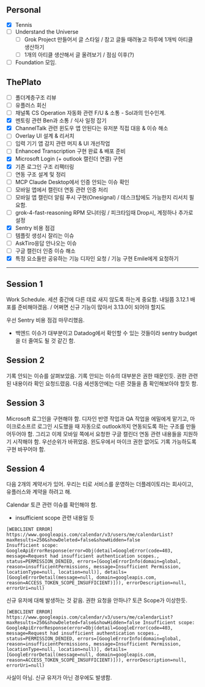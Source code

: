 ## Personal
- [x] Tennis
- [ ] Understand the Universe
	- [ ] Grok Project 만들어서 글 스타일 / 참고 글들 때려놓고 하루에 1개씩 아티클 생산하기
	- [ ] 1개의 아티클 생산해서 글 올려보기 / 점심 이후(?)
- [ ] Foundation 모임.

## ThePlato
- [ ] 폴더계층구조 리뷰
- [ ] 유플러스 회신
- [ ] 채널톡 CS Operation 자동화 관련 F/U & 소통 - Sol과의 인수인계.
- [x] 멘토링 관련 Ben과 소통 / 식사 일정 잡기
- [x] ChannelTalk 관련 윈도우 앱 안된다는 유저분 직접 대응 & 이슈 해소
- [ ] Overlay UI 설계 & 리서치
- [ ] 입력 기기 앱 감지 관련 머지 & UI 개선작업
- [ ] Enhanced Transcription 구현 완료 & 배포 준비
- [x] Microsoft Login (+ outlook 캘린더 연결) 구현
- [x] 기존 로그인 구조 리팩터링
- [ ] 연동 구조 설계 및 정리
- [ ] MCP Claude Desktop에서 인증 안되는 이슈 확인
- [ ] 모바일 앱에서 캘린더 연동 관련 인증 처리
- [ ] 모바일 앱 캘린더 알림 푸시 구현(Onesignal) / 데스크탑에도 가능한지 리서치 필요함.
- [ ] grok-4-fast-reasoning RPM 모니터링 / 피크타임때 Drop시, 계정하나 추가로 설정
- [x] Sentry 비용 점검
- [ ] 템플릿 생성시 잘리는 이슈
- [ ] AskTiro응답 안나오는 이슈
- [ ] 구글 캘린더 인증 이슈 해소 
- [x] 특정 요소들만 공유하는 기능 디자인 요청 / 기능 구현 Emile에게 요청하기

---
## Session 1
Work Schedule. 세션 중간에 다른 데로 새지 않도록 하는게 중요함.
내일쯤 3.12.1 배포를 준비해야겠음. / 어쩌면 신규 기능이 많아서 3.13.0이 되어야 할지도

우선 Sentry 비용 점검 마무리했음.
- 백엔드 이슈가 대부분이고 Datadog에서 확인할 수 있는 것들이라 sentry budget을 더 줄여도 될 것 같긴 함.

## Session 2
기록 안되는 이슈를 살펴보았음. 기록 안되는 이슈의 대부분은 권한 때문인듯. 권한 관련된 내용이라 확인 요청드렸음. 다음 세션동안에는 다른 것들을 좀 확인해보아야 할듯 함.

## Session 3
Microsoft 로그인을 구현해야 함. 디자인 반영 작업과 QA 작업을 에밀에게 맡기고, 마이크로소프르 로그인 시도했을 때 자동으로 outlook까지 연동되도록 하는 구조를 만들어두어야 함.
그리고 이제 모바일 쪽에서 요청한 구글 캘린더 연동 관련 내용들을 지원하기 시작해야 함.
우선순위가 바뀌었음. 윈도우에서 마이크 권한 없어도 기록 가능하도록 구현 바꾸어야 함.

## Session 4
다음 2개의 계약서가 있어. 우리는 티로 서비스를 운영하는 더플레이토라는 회사이고, 유플러스와 계약을 하려고 해. 

Calendar 토큰 관련 이슈를 확인해야 함.
- insufficient scope 관련 내용일 듯

```
[WEBCLIENT ERROR] https://www.googleapis.com/calendar/v3/users/me/calendarList?maxResults=250&showDeleted=false&showHidden=false
Insufficient scope: GoogleApiErrorResponse(error=Obj(detail=GoogleError(code=403, message=Request had insufficient authentication scopes., status=PERMISSION_DENIED, errors=[GoogleErrorInfo(domain=global, reason=insufficientPermissions, message=Insufficient Permission, locationType=null, location=null)], details=[GoogleErrorDetail(message=null, domain=googleapis.com, reason=ACCESS_TOKEN_SCOPE_INSUFFICIENT)])), errorDescription=null, errorUri=null)
```
신규 유저에 대해 발생하는 것 같음. 권한 요청을 안하나? 토큰 Scope가 이상한듯.

```
[WEBCLIENT ERROR] https://www.googleapis.com/calendar/v3/users/me/calendarList?maxResults=250&showDeleted=false&showHidden=false Insufficient scope: GoogleApiErrorResponse(error=Obj(detail=GoogleError(code=403, message=Request had insufficient authentication scopes., status=PERMISSION_DENIED, errors=[GoogleErrorInfo(domain=global, reason=insufficientPermissions, message=Insufficient Permission, locationType=null, location=null)], details=[GoogleErrorDetail(message=null, domain=googleapis.com, reason=ACCESS_TOKEN_SCOPE_INSUFFICIENT)])), errorDescription=null, errorUri=null)
```
사실이 아님. 신규 유저가 아닌 경우에도 발생함.